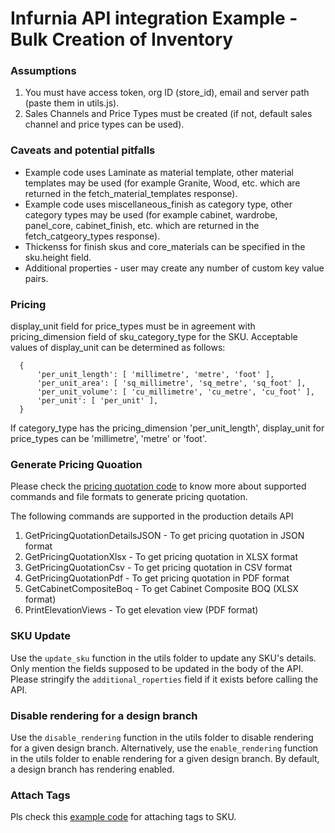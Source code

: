 # Infurnia API integration Example - Bulk Creation of Inventory

### Assumptions
1. You must have access token, org ID (store_id), email and server path (paste them in utils.js).
2. Sales Channels and Price Types must be created (if not, default sales channel and price types can be used).

### Caveats and potential pitfalls
* Example code uses Laminate as material template, other material templates may be used (for example Granite, Wood, etc. which are returned in the fetch_material_templates response).
* Example code uses miscellaneous_finish  as category type, other category types may be used (for example cabinet, wardrobe, panel_core, cabinet_finish, etc. which are returned in the fetch_catgeory_types response).
* Thickenss for finish skus and core_materials can be specified in the sku.height field.
* Additional properties - user may create any number of custom key value pairs.

### Pricing
display_unit field for price_types must be in agreement with pricing_dimension field of sku_category_type for the SKU. Acceptable values of display_unit can be determined as follows:
```
  {
      'per_unit_length': [ 'millimetre', 'metre', 'foot' ],
      'per_unit_area': [ 'sq_millimetre', 'sq_metre', 'sq_foot' ],
      'per_unit_volume': [ 'cu_millimetre', 'cu_metre', 'cu_foot' ],
      'per_unit': [ 'per_unit' ],
  }
```
If category_type has the pricing_dimension 'per_unit_length', display_unit for price_types can be 'millimetre', 'metre' or 'foot'.


### Generate Pricing Quoation
Please check the [pricing quotation code](get_pricing_quotation_json.js) to know more about supported commands and file formats to generate pricing quotation.

The following commands are supported in the production details API
1. GetPricingQuotationDetailsJSON - To get pricing quotation in JSON format
2. GetPricingQuotationXlsx - To get pricing quotation in XLSX format
3. GetPricingQuotationCsv - To get pricing quotation in CSV format
4. GetPricingQuotationPdf - To get pricing quotation in PDF format
5. GetCabinetCompositeBoq - To get Cabinet Composite BOQ (XLSX format)
6. PrintElevationViews - To get elevation view (PDF format)


### SKU Update
Use the `update_sku` function in the utils folder to update any SKU's details. Only mention the fields supposed to be updated in the body of the API.  Please stringify the `additional_roperties` field if it exists before calling the API.


### Disable rendering for a design branch
Use the `disable_rendering` function in the utils folder to disable rendering for a given design branch. Alternatively, use the `enable_rendering` function in the utils folder to enable rendering for a given design branch. By default, a design branch has rendering enabled.


### Attach Tags
Pls check this [example code](attach_tags.js) for attaching tags to SKU.